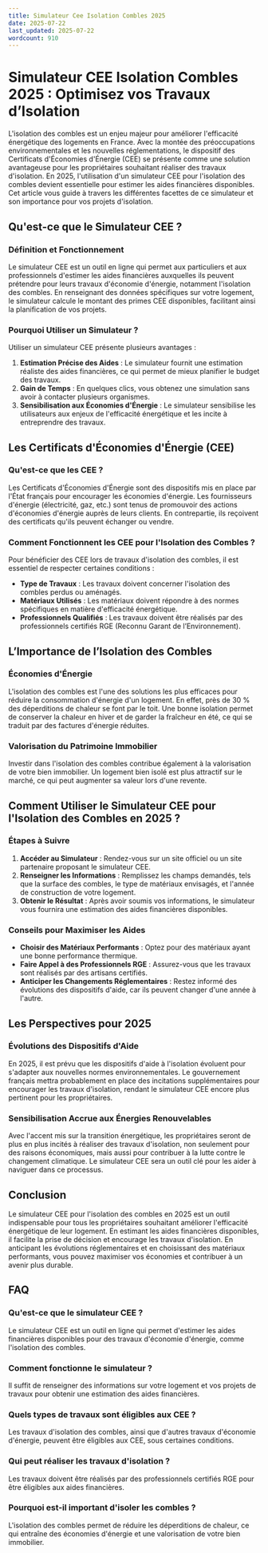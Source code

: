 ```yaml
---
title: Simulateur Cee Isolation Combles 2025
date: 2025-07-22
last_updated: 2025-07-22
wordcount: 910
---
```


# Simulateur CEE Isolation Combles 2025 : Optimisez vos Travaux d’Isolation

L'isolation des combles est un enjeu majeur pour améliorer l'efficacité énergétique des logements en France. Avec la montée des préoccupations environnementales et les nouvelles réglementations, le dispositif des Certificats d'Économies d'Énergie (CEE) se présente comme une solution avantageuse pour les propriétaires souhaitant réaliser des travaux d'isolation. En 2025, l'utilisation d'un simulateur CEE pour l'isolation des combles devient essentielle pour estimer les aides financières disponibles. Cet article vous guide à travers les différentes facettes de ce simulateur et son importance pour vos projets d'isolation.

## Qu'est-ce que le Simulateur CEE ?

### Définition et Fonctionnement

Le simulateur CEE est un outil en ligne qui permet aux particuliers et aux professionnels d'estimer les aides financières auxquelles ils peuvent prétendre pour leurs travaux d'économie d'énergie, notamment l'isolation des combles. En renseignant des données spécifiques sur votre logement, le simulateur calcule le montant des primes CEE disponibles, facilitant ainsi la planification de vos projets.

### Pourquoi Utiliser un Simulateur ?

Utiliser un simulateur CEE présente plusieurs avantages :

1. **Estimation Précise des Aides** : Le simulateur fournit une estimation réaliste des aides financières, ce qui permet de mieux planifier le budget des travaux.
2. **Gain de Temps** : En quelques clics, vous obtenez une simulation sans avoir à contacter plusieurs organismes.
3. **Sensibilisation aux Économies d'Énergie** : Le simulateur sensibilise les utilisateurs aux enjeux de l'efficacité énergétique et les incite à entreprendre des travaux.

## Les Certificats d'Économies d'Énergie (CEE)

### Qu'est-ce que les CEE ?

Les Certificats d'Économies d'Énergie sont des dispositifs mis en place par l'État français pour encourager les économies d'énergie. Les fournisseurs d'énergie (électricité, gaz, etc.) sont tenus de promouvoir des actions d'économies d'énergie auprès de leurs clients. En contrepartie, ils reçoivent des certificats qu'ils peuvent échanger ou vendre.

### Comment Fonctionnent les CEE pour l'Isolation des Combles ?

Pour bénéficier des CEE lors de travaux d'isolation des combles, il est essentiel de respecter certaines conditions :

- **Type de Travaux** : Les travaux doivent concerner l'isolation des combles perdus ou aménagés.
- **Matériaux Utilisés** : Les matériaux doivent répondre à des normes spécifiques en matière d'efficacité énergétique.
- **Professionnels Qualifiés** : Les travaux doivent être réalisés par des professionnels certifiés RGE (Reconnu Garant de l’Environnement).

## L’Importance de l’Isolation des Combles

### Économies d'Énergie

L'isolation des combles est l'une des solutions les plus efficaces pour réduire la consommation d'énergie d'un logement. En effet, près de 30 % des déperditions de chaleur se font par le toit. Une bonne isolation permet de conserver la chaleur en hiver et de garder la fraîcheur en été, ce qui se traduit par des factures d'énergie réduites.

### Valorisation du Patrimoine Immobilier

Investir dans l'isolation des combles contribue également à la valorisation de votre bien immobilier. Un logement bien isolé est plus attractif sur le marché, ce qui peut augmenter sa valeur lors d'une revente.

## Comment Utiliser le Simulateur CEE pour l'Isolation des Combles en 2025 ?

### Étapes à Suivre

1. **Accéder au Simulateur** : Rendez-vous sur un site officiel ou un site partenaire proposant le simulateur CEE.
2. **Renseigner les Informations** : Remplissez les champs demandés, tels que la surface des combles, le type de matériaux envisagés, et l'année de construction de votre logement.
3. **Obtenir le Résultat** : Après avoir soumis vos informations, le simulateur vous fournira une estimation des aides financières disponibles.

### Conseils pour Maximiser les Aides

- **Choisir des Matériaux Performants** : Optez pour des matériaux ayant une bonne performance thermique.
- **Faire Appel à des Professionnels RGE** : Assurez-vous que les travaux sont réalisés par des artisans certifiés.
- **Anticiper les Changements Réglementaires** : Restez informé des évolutions des dispositifs d'aide, car ils peuvent changer d'une année à l'autre.

## Les Perspectives pour 2025

### Évolutions des Dispositifs d'Aide

En 2025, il est prévu que les dispositifs d'aide à l'isolation évoluent pour s'adapter aux nouvelles normes environnementales. Le gouvernement français mettra probablement en place des incitations supplémentaires pour encourager les travaux d'isolation, rendant le simulateur CEE encore plus pertinent pour les propriétaires.

### Sensibilisation Accrue aux Énergies Renouvelables

Avec l'accent mis sur la transition énergétique, les propriétaires seront de plus en plus incités à réaliser des travaux d'isolation, non seulement pour des raisons économiques, mais aussi pour contribuer à la lutte contre le changement climatique. Le simulateur CEE sera un outil clé pour les aider à naviguer dans ce processus.

## Conclusion

Le simulateur CEE pour l'isolation des combles en 2025 est un outil indispensable pour tous les propriétaires souhaitant améliorer l'efficacité énergétique de leur logement. En estimant les aides financières disponibles, il facilite la prise de décision et encourage les travaux d'isolation. En anticipant les évolutions réglementaires et en choisissant des matériaux performants, vous pouvez maximiser vos économies et contribuer à un avenir plus durable.

## FAQ

### Qu'est-ce que le simulateur CEE ?

Le simulateur CEE est un outil en ligne qui permet d'estimer les aides financières disponibles pour des travaux d'économie d'énergie, comme l'isolation des combles.

### Comment fonctionne le simulateur ?

Il suffit de renseigner des informations sur votre logement et vos projets de travaux pour obtenir une estimation des aides financières.

### Quels types de travaux sont éligibles aux CEE ?

Les travaux d'isolation des combles, ainsi que d'autres travaux d'économie d'énergie, peuvent être éligibles aux CEE, sous certaines conditions.

### Qui peut réaliser les travaux d'isolation ?

Les travaux doivent être réalisés par des professionnels certifiés RGE pour être éligibles aux aides financières.

### Pourquoi est-il important d'isoler les combles ?

L'isolation des combles permet de réduire les déperditions de chaleur, ce qui entraîne des économies d'énergie et une valorisation de votre bien immobilier.
